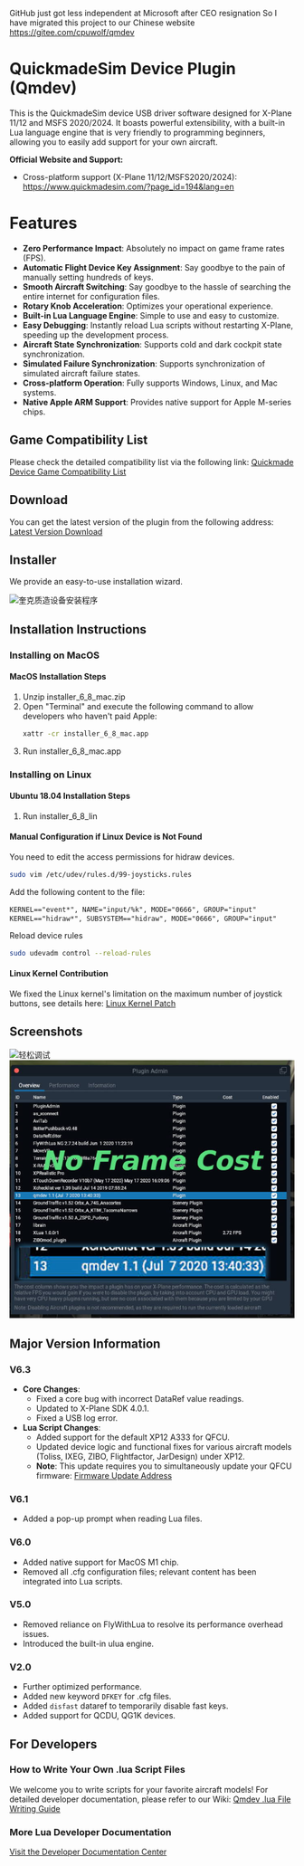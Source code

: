 GitHub just got less independent at Microsoft after CEO resignation
So I have migrated this project to our Chinese website https://gitee.com/cpuwolf/qmdev


# QuickmadeSim Device Plugin (Qmdev)

This is the QuickmadeSim device USB driver software designed for X-Plane 11/12 and MSFS 2020/2024.
It boasts powerful extensibility, with a built-in Lua language engine that is very friendly to programming beginners, allowing you to easily add support for your own aircraft.

**Official Website and Support:**
* Cross-platform support (X-Plane 11/12/MSFS2020/2024): https://www.quickmadesim.com/?page_id=194&lang=en

# Features

*   **Zero Performance Impact**: Absolutely no impact on game frame rates (FPS).
*   **Automatic Flight Device Key Assignment**: Say goodbye to the pain of manually setting hundreds of keys.
*   **Smooth Aircraft Switching**: Say goodbye to the hassle of searching the entire internet for configuration files.
*   **Rotary Knob Acceleration**: Optimizes your operational experience.
*   **Built-in Lua Language Engine**: Simple to use and easy to customize.
*   **Easy Debugging**: Instantly reload Lua scripts without restarting X-Plane, speeding up the development process.
*   **Aircraft State Synchronization**: Supports cold and dark cockpit state synchronization.
*   **Simulated Failure Synchronization**: Supports synchronization of simulated aircraft failure states.
*   **Cross-platform Operation**: Fully supports Windows, Linux, and Mac systems.
*   **Native Apple ARM Support**: Provides native support for Apple M-series chips.

## Game Compatibility List

Please check the detailed compatibility list via the following link:
[Quickmade Device Game Compatibility List](https://docs.qq.com/sheet/DWERFQnRmVUFZeHBi?tab=000001)

## Download

You can get the latest version of the plugin from the following address:
[Latest Version Download](https://gitee.com/cpuwolf/Quickmadedevice/releases)

## Installer

We provide an easy-to-use installation wizard.

![奎克质造设备安装程序](img/qmdev_mac_install.gif)

## Installation Instructions

### Installing on MacOS

#### **MacOS Installation Steps**
1. Unzip installer_6_8_mac.zip
2. Open "Terminal" and execute the following command to allow developers who haven't paid Apple:
    ```bash
    xattr -cr installer_6_8_mac.app
    ```
3. Run installer_6_8_mac.app

### Installing on Linux

#### **Ubuntu 18.04 Installation Steps**
1. Run installer_6_8_lin

#### **Manual Configuration if Linux Device is Not Found**

You need to edit the access permissions for hidraw devices.
```bash
sudo vim /etc/udev/rules.d/99-joysticks.rules
```
Add the following content to the file:
```
KERNEL=="event*", NAME="input/%k", MODE="0666", GROUP="input"
KERNEL=="hidraw*", SUBSYSTEM=="hidraw", MODE="0666", GROUP="input"
```
Reload device rules
```bash
sudo udevadm control --reload-rules
```

#### **Linux Kernel Contribution**
We fixed the Linux kernel's limitation on the maximum number of joystick buttons, see details here:
[Linux Kernel Patch](https://patchwork.kernel.org/patch/11657985/)

## Screenshots

![轻松调试](img/menu_reload.png)
![零性能影响](img/nocost.jpg)

## Major Version Information

### **V6.3**

*   **Core Changes**:
    *   Fixed a core bug with incorrect DataRef value readings.
    *   Updated to X-Plane SDK 4.0.1.
    *   Fixed a USB log error.
*   **Lua Script Changes**:
    *   Added support for the default XP12 A333 for QFCU.
    *   Updated device logic and functional fixes for various aircraft models (Toliss, IXEG, ZIBO, Flightfactor, JarDesign) under XP12.
    *   **Note**: This update requires you to simultaneously update your QFCU firmware: [Firmware Update Address](https://www.quickmadesim.com/?page_id=658&lang=en)

### **V6.1**
*   Added a pop-up prompt when reading Lua files.

### **V6.0**
*   Added native support for MacOS M1 chip.
*   Removed all .cfg configuration files; relevant content has been integrated into Lua scripts.

### **V5.0**
*   Removed reliance on FlyWithLua to resolve its performance overhead issues.
*   Introduced the built-in ulua engine.

### **V2.0**
*   Further optimized performance.
*   Added new keyword `DFKEY` for .cfg files.
*   Added `disfast` dataref to temporarily disable fast keys.
*   Added support for QCDU, QG1K devices.

## For Developers

### **How to Write Your Own .lua Script Files**

We welcome you to write scripts for your favorite aircraft models! For detailed developer documentation, please refer to our Wiki:
[Qmdev .lua File Writing Guide](https://gitee.com/cpuwolf/Quickmadedevice/wiki/Qmdev-.lua-files)

### **More Lua Developer Documentation**

[Visit the Developer Documentation Center](https://gitee.com/cpuwolf/Quickmadedevice/wiki)
